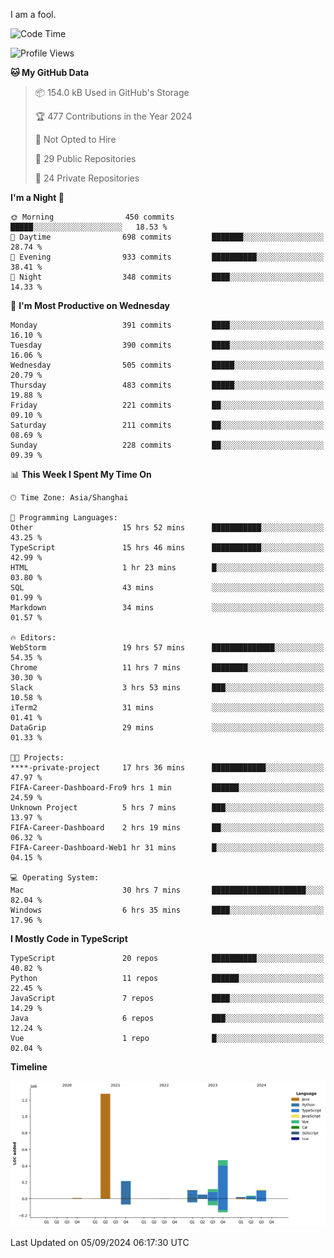 I am a fool.

<!--START_SECTION:waka-->
![Code Time](http://img.shields.io/badge/Code%20Time-1%2C779%20hrs%2031%20mins-blue)

![Profile Views](http://img.shields.io/badge/Profile%20Views-0-blue)

**🐱 My GitHub Data** 

> 📦 154.0 kB Used in GitHub's Storage 
 > 
> 🏆 477 Contributions in the Year 2024
 > 
> 🚫 Not Opted to Hire
 > 
> 📜 29 Public Repositories 
 > 
> 🔑 24 Private Repositories 
 > 
**I'm a Night 🦉** 

```text
🌞 Morning                450 commits         █████░░░░░░░░░░░░░░░░░░░░   18.53 % 
🌆 Daytime                698 commits         ███████░░░░░░░░░░░░░░░░░░   28.74 % 
🌃 Evening                933 commits         ██████████░░░░░░░░░░░░░░░   38.41 % 
🌙 Night                  348 commits         ████░░░░░░░░░░░░░░░░░░░░░   14.33 % 
```
📅 **I'm Most Productive on Wednesday** 

```text
Monday                   391 commits         ████░░░░░░░░░░░░░░░░░░░░░   16.10 % 
Tuesday                  390 commits         ████░░░░░░░░░░░░░░░░░░░░░   16.06 % 
Wednesday                505 commits         █████░░░░░░░░░░░░░░░░░░░░   20.79 % 
Thursday                 483 commits         █████░░░░░░░░░░░░░░░░░░░░   19.88 % 
Friday                   221 commits         ██░░░░░░░░░░░░░░░░░░░░░░░   09.10 % 
Saturday                 211 commits         ██░░░░░░░░░░░░░░░░░░░░░░░   08.69 % 
Sunday                   228 commits         ██░░░░░░░░░░░░░░░░░░░░░░░   09.39 % 
```


📊 **This Week I Spent My Time On** 

```text
🕑︎ Time Zone: Asia/Shanghai

💬 Programming Languages: 
Other                    15 hrs 52 mins      ███████████░░░░░░░░░░░░░░   43.25 % 
TypeScript               15 hrs 46 mins      ███████████░░░░░░░░░░░░░░   42.99 % 
HTML                     1 hr 23 mins        █░░░░░░░░░░░░░░░░░░░░░░░░   03.80 % 
SQL                      43 mins             ░░░░░░░░░░░░░░░░░░░░░░░░░   01.99 % 
Markdown                 34 mins             ░░░░░░░░░░░░░░░░░░░░░░░░░   01.57 % 

🔥 Editors: 
WebStorm                 19 hrs 57 mins      ██████████████░░░░░░░░░░░   54.35 % 
Chrome                   11 hrs 7 mins       ████████░░░░░░░░░░░░░░░░░   30.30 % 
Slack                    3 hrs 53 mins       ███░░░░░░░░░░░░░░░░░░░░░░   10.58 % 
iTerm2                   31 mins             ░░░░░░░░░░░░░░░░░░░░░░░░░   01.41 % 
DataGrip                 29 mins             ░░░░░░░░░░░░░░░░░░░░░░░░░   01.33 % 

🐱‍💻 Projects: 
****-private-project     17 hrs 36 mins      ████████████░░░░░░░░░░░░░   47.97 % 
FIFA-Career-Dashboard-Fro9 hrs 1 min         ██████░░░░░░░░░░░░░░░░░░░   24.59 % 
Unknown Project          5 hrs 7 mins        ███░░░░░░░░░░░░░░░░░░░░░░   13.97 % 
FIFA-Career-Dashboard    2 hrs 19 mins       ██░░░░░░░░░░░░░░░░░░░░░░░   06.32 % 
FIFA-Career-Dashboard-Web1 hr 31 mins        █░░░░░░░░░░░░░░░░░░░░░░░░   04.15 % 

💻 Operating System: 
Mac                      30 hrs 7 mins       █████████████████████░░░░   82.04 % 
Windows                  6 hrs 35 mins       ████░░░░░░░░░░░░░░░░░░░░░   17.96 % 
```

**I Mostly Code in TypeScript** 

```text
TypeScript               20 repos            ██████████░░░░░░░░░░░░░░░   40.82 % 
Python                   11 repos            ██████░░░░░░░░░░░░░░░░░░░   22.45 % 
JavaScript               7 repos             ████░░░░░░░░░░░░░░░░░░░░░   14.29 % 
Java                     6 repos             ███░░░░░░░░░░░░░░░░░░░░░░   12.24 % 
Vue                      1 repo              █░░░░░░░░░░░░░░░░░░░░░░░░   02.04 % 
```



**Timeline**

![Lines of Code chart](https://raw.githubusercontent.com/VeejaLiu/VeejaLiu/master/assets/bar_graph.png)


 Last Updated on 05/09/2024 06:17:30 UTC
<!--END_SECTION:waka-->
